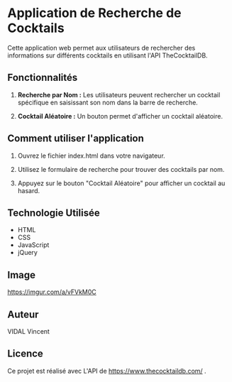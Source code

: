 # Application de Recherche de Cocktails

Cette application web permet aux utilisateurs de rechercher des informations sur différents cocktails en utilisant l'API TheCocktailDB.

## Fonctionnalités

1. **Recherche par Nom :** Les utilisateurs peuvent rechercher un cocktail spécifique en saisissant son nom dans la barre de recherche.

2. **Cocktail Aléatoire :** Un bouton permet d'afficher un cocktail aléatoire.

## Comment utiliser l'application

1. Ouvrez le fichier index.html dans votre navigateur.

2. Utilisez le formulaire de recherche pour trouver des cocktails par nom.

3. Appuyez sur le bouton "Cocktail Aléatoire" pour afficher un cocktail au hasard.

## Technologie Utilisée

- HTML
- CSS
- JavaScript
- jQuery

## Image 
https://imgur.com/a/vFVkM0C

## Auteur

VIDAL Vincent

## Licence

Ce projet est réalisé avec L'API de https://www.thecocktaildb.com/ .
